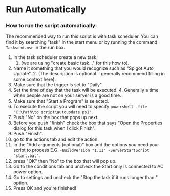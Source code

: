# Run Automatically

### How to run the script automatically:

The recommended way to run this script is with task scheduler. You can find it by searching "task" in the start menu or by running the command `Taskschd.msc` in the run box.

1. In the task scheduler create a new task.
    1. (we are using "create basic task..." for this how to).
2. Name it something that you would recognize such as "Spigot Auto Update".
    2. (The description is optional. I generally recommend filling in some context here).
3. Make sure that the trigger is set to "Daily".
4. Set the time of day that the task will be executed.
    4. Generally a time when people are not on your server is a good time.
5. Make sure that "Start a Program" is selected.
6. To execute the script you will need to specify `powershell -file "C:\Path\to script\autoupdate.ps1"`.
7. Push "No" on the box that pops up next.
8. Before you push "finish" check the box that says "Open the Properties dialog for this task when I click Finish".
9. Push "Finish".
10. go to the actions tab and edit the action.
11. In the "Add arguments (optional)" box add the options you need your script to process E.G. `-BuildVersion "1.11" -ServerStartScript "start.bat"`.
12. press "OK" then "No" to the box that will pop up.
13. Go to the conditions tab and uncheck the Start only is connected to AC power option.
14. Go to settings and uncheck the "Stop the task if it runs longer than:" option.
15. Press OK and you're finished!
